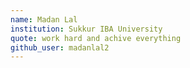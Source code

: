 ```yaml
---
name: Madan Lal
institution: Sukkur IBA University
quote: work hard and achive everything
github_user: madanlal2
---
```

